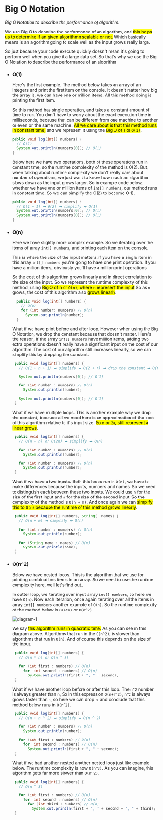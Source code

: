 # Big O Notation

_Big O Notation to describe the performance of algorithm._

We use Big O to describe the performance of an algorithm, and <mark>this helps us to determine if an given algorithmn scalable or not.</mark> Which basically means is an algorithm going to scale well as the input grows really large.

So just because your code execute quickly doesn't mean it's going to perform well when you give it a large data set. So that's why we use the Big O Notation to describe the performance of an algorithm

-   ### **O(1)**

    Here's the first example. The method below takes an array of an integers and print the first item on the console. It doesn't matter how big the array is, we can have one or million items. All this method doing is printing the first item.

    So this method has single operation, and takes a constant amount of time to run. You don't have to worry about the exact execution time in milliseconds, because that can be different from one machine to another or even on the same machine. <mark>All we care about is that this method runs in constant time,</mark> and we represent it using the <mark>Big O of 1 or `O(1)`</mark>.

    ```java
    public void log(int[] numbers) {
      // O(1)
      System.out.println(numbers[0]); // O(1)
    }
    ```

    Below here we have two operations, both of these operations run in constant time, so the runtime complexity of the method is O(2). But, when talking about runtime complexity we don't really care about number of operations, we just want to know how much an algorithm slows down as the input grows larger. So in example code below, whether we have one or million items of `int[] numbers`, our method runs in constant time. So we can simplify the O(2) to become O(1).

    ```java
    public void log(int[] numbers) {
      // O(1 + 1) ➡ O(2) ➡ simplify ➡ O(1)
      System.out.println(numbers[0]); // O(1)
      System.out.println(numbers[0]); // O(1)
    }
    ```

-   ### **O(n)**

    Here we have slightly more complex example. So we iterating over the items of array `int[] numbers`, and printing each item on the console.

    This is where the size of the input matters. if you have a single item in this array `int[] numbers` you're going to have one print operation. If you have a million items, obviously you'll have a million print operations.

    So the cost of this algorithm grows linearly and in direct correlation to the size of the input. So we represent the runtime complexity of this method, using <mark>Big O of n or `O(n)`, where `n` represent the input</mark>.So as `n` grows, the cost of this algorithm also <mark>grows linearly</mark>.

    ```java
      public void log(int[] numbers) {
        // O(n)
        for (int number: numbers) // O(n)
          System.out.println(number);
      }
    ```

    What if we have print before and after loop. However when using the Big O Notation, we drop the constant because that doesn't matter. Here's the reason, if the array `int[] numbers` have million items, adding two extra operations doesn't really have a significant input on the cost of our algorithm. The cost of our algorithm still increases linearly, so we can simplify this by dropping the constant.

    ```java
     public void log(int[] numbers) {
       // O(1 + n + 1) ➡ simplify ➡ O(2 + n) ➡ drop the constant ➡ O(n)

       System.out.println(numbers[0]); // O(1)

       for (int number : numbers) // O(n)
         System.out.println(number);

       System.out.println(numbers[0]); // O(1)
     }
    ```

    What if we have multiple loops. This is another example why we drop the constant, because all we need here is an approximation of the cost of this algorithm relative to it's input size. <mark>So `n` or `2n`, still represent a linear grows</mark>.

    ```java
     public void log(int[] numbers) {
       // O(n + n) or O(2n) ➡ simplify ➡ O(n)

       for (int number : numbers) // O(n)
         System.out.println(number);

       for (int number : numbers) // O(n)
         System.out.println(number);
     }
    ```

    What if we have a two inputs. Both this loops run in `O(n)`, we have to make differences because the inputs, numbers and names. So we need to distinguish each between these two inputs. We could use `n` for the size of the first input and `m` for the size of the second input. So the complexity of the method is `O(n + m)`. And once again we can <mark>simplify this to `O(n)` because the runtime of this method grows linearly</mark>.

    ```java
     public void log(int[] numbers, String[] names) {
       // O(n + m) ➡ simplify ➡ O(n)

       for (int number : numbers) // O(n)
         System.out.println(number);

       for (String name : names) // O(m)
         System.out.println(name);
     }
    ```

-   ### **O(n^2)**

    Below we have nested loops. This is the algorithm that we use for printing combinations items in an array. So we need to use the runtime complexity here, well let's find out..

    In outter loop, we iterating over input array `int[] numbers`, so here we have `O(n)`. Now each iteration, once again iterating over all the items in array `int[] numbers` another example of `O(n)`. So the runtime complexity of the method below is `O(n*n)` or `O(n^2)`

    ![diagram-1](https://snipboard.io/ubwaSo.jpg)

    We say <mark>this algorithm runs in quadratic time.</mark> As you can see in this diagram above.
    Algorithms that run in the `O(n^2)`, is slower than algorithms that run in `O(n)`. And of course this depends on the size of the input.

    ```java
     public void log(int[] numbers) {
       // O(n * n) or O(n ^ 2)

       for (int first : numbers) // O(n)
         for (int second : numbers) // O(n)
           System.out.println(first + ", " + second);
     }
    ```

    What if we have another loop before or after this loop. The `n^2` number is always greater than `n`, So in this expression `O(n+n^2)`, `n^2` is always grows faster than `n`, so here we can drop `n`, and conclude that this method below runs in `O(n^2)`.

    ```java
     public void log(int[] numbers) {
       // O(n + n ^ 2) ➡ simplify ➡ O(n ^ 2)

       for (int number : numbers) // O(n)
         System.out.println(number);

       for (int first : numbers) // O(n)
         for (int second : numbers) // O(n)
           System.out.println(first + ", " + second);
     }
    ```

    What if we had another nested another nested loop just like example below. The runtime complexity is now `O(n^3)`. As you can imagine, this algorithm gets far more slower than `O(n^2)`.

    ```java
     public void log(int[] numbers) {
       // O(n ^ 3)

       for (int first : numbers) // O(n)
         for (int second : numbers) // O(n)
           for (int third : numbers) // O(n)
             System.out.println(first + ", " + second + ", " + third);
     }
    ```
